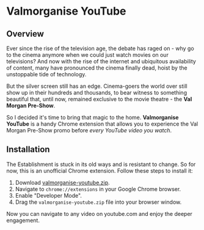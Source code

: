 # Valmorganise YouTube

## Overview

Ever since the rise of the television age, the debate has raged on - why go to the cinema anymore when we could just watch movies on our televisions? And now with the rise of the internet and ubiquitous availability of content, many have pronounced the cinema finally dead, hoist by the unstoppable tide of technology.

But the silver screen still has an edge. Cinema-goers the world over still show up in their hundreds and thousands, to bear witness to something beautiful that, until now, remained exclusive to the movie theatre - the **Val Morgan Pre-Show**.

So I decided it's time to bring that magic to the home. **Valmorganise YouTube** is a handy Chrome extension that allows you to experience the Val Morgan Pre-Show promo before *every YouTube video you watch*.

## Installation

The Establishment is stuck in its old ways and is resistant to change. So for now, this is an unofficial Chrome extension. Follow these steps to install it:

1. Download [valmorganise-youtube.zip](https://drive.google.com/file/d/1g1iSQ6JFX-_pkq-BJz01SB3ppnlwOZmH/view?usp=sharing).
2. Navigate to `chrome://extensions` in your Google Chrome browser.
3. Enable "Developer Mode".
4. Drag the `valmorganise-youtube.zip` file into your browser window.

Now you can navigate to any video on youtube.com and enjoy the deeper engagement.
